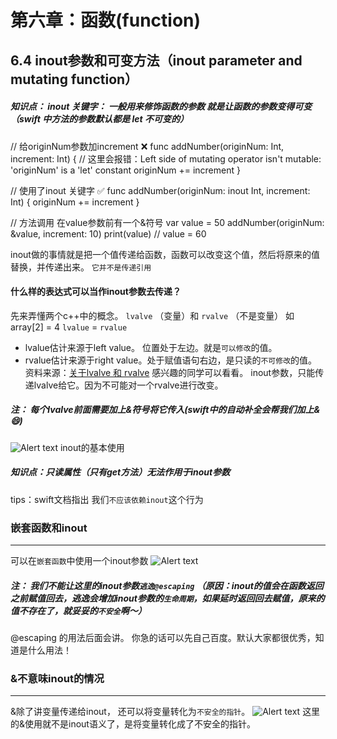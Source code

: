 # 第六章：函数(function)
## 6.4 inout参数和可变方法（inout parameter and mutating function）
##### 知识点： inout 关键字： 一般用来修饰函数的参数  就是让函数的参数变得可变（swift 中方法的参数默认都是 let 不可变的）

 // 给originNum参数加increment   ❌
 func addNumber(originNum: Int, increment: Int) {
   // 这里会报错：Left side of mutating operator isn't mutable: 'originNum' is a 'let' constant
   originNum += increment
 }
 
 // 使用了inout 关键字   ✅
 func addNumber(originNum: inout Int, increment: Int) {
  originNum += increment
 }

 // 方法调用 在value参数前有一个&符号
 var value = 50
 addNumber(originNum: &value, increment: 10)
 print(value) // value = 60


inout做的事情就是把一个值传递给函数，函数可以改变这个值，然后将原来的值替换，并传递出来。
```它并不是传递引用```

#### 什么样的表达式可以当作inout参数去传递？
 先来弄懂两个c++中的概念。  ```lvalve``` （变量）和 ```rvalve```  （不是变量）
 如array[2] = 4         ```lvalue``` = ```rvalue```
 * lvalue估计来源于left value。 位置处于左边。就是```可以修改```的值。 
 * rvalue估计来源于right value。处于赋值语句右边，是只读的```不可修改```的值。
资料来源：[关于lvalve 和 rvalve](https://blog.csdn.net/rogerhe/article/details/6410993) 感兴趣的同学可以看看。
inout参数，只能传递lvalve给它。因为不可能对一个rvalve进行改变。

##### 注： 每个lvalve前面需要加上&符号将它传入(swift中的自动补全会帮我们加上&    😄)
![Alert text](http://pjmrfxc1n.bkt.clouddn.com/2FC22C09-9CBD-4125-B388-64A726A752B3.jpeg)
inout的基本使用

##### 知识点：只读属性（只有get方法）无法作用于inout参数

tips：swift文档指出 我们```不应该依赖inout```这个行为

### 嵌套函数和inout
---

可以在```嵌套函数```中使用一个inout参数
![Alert text](http://pjmrfxc1n.bkt.clouddn.com/F33DB316-8729-438B-82A9-B1755961EF96.jpeg)

##### 注： 我们不能让这里的inout参数```逃逸@escaping```  （原因：inout的值会在函数返回之前赋值回去，逃逸会增加inout参数的```生命周期```，如果延时返回回去赋值，原来的值不存在了，就妥妥的```不安全```啊～）
@escaping 的用法后面会讲。 你急的话可以先自己百度。默认大家都很优秀，知道是什么用法！

### &不意味inout的情况
---

&除了讲变量传递给inout， 还可以将变量转化为```不安全的指针```。
![Alert text](http://pjmrfxc1n.bkt.clouddn.com/28609584-0602-4FCD-AF05-4BC52119DF0C.jpeg)
这里的&使用就不是inout语义了，是将变量转化成了不安全的指针。

